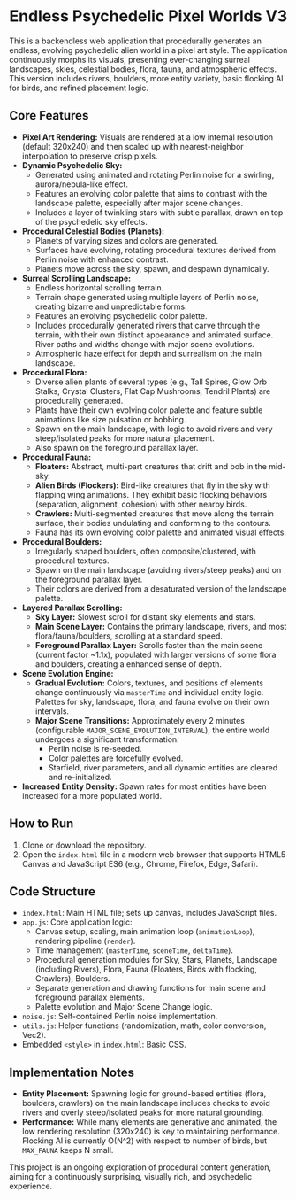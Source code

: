 # Endless Psychedelic Pixel Worlds V3

This is a backendless web application that procedurally generates an endless, evolving psychedelic alien world in a pixel art style. The application continuously morphs its visuals, presenting ever-changing surreal landscapes, skies, celestial bodies, flora, fauna, and atmospheric effects. This version includes rivers, boulders, more entity variety, basic flocking AI for birds, and refined placement logic.

## Core Features

*   **Pixel Art Rendering:** Visuals are rendered at a low internal resolution (default 320x240) and then scaled up with nearest-neighbor interpolation to preserve crisp pixels.
*   **Dynamic Psychedelic Sky:**
    *   Generated using animated and rotating Perlin noise for a swirling, aurora/nebula-like effect.
    *   Features an evolving color palette that aims to contrast with the landscape palette, especially after major scene changes.
    *   Includes a layer of twinkling stars with subtle parallax, drawn on top of the psychedelic sky effects.
*   **Procedural Celestial Bodies (Planets):**
    *   Planets of varying sizes and colors are generated.
    *   Surfaces have evolving, rotating procedural textures derived from Perlin noise with enhanced contrast.
    *   Planets move across the sky, spawn, and despawn dynamically.
*   **Surreal Scrolling Landscape:**
    *   Endless horizontal scrolling terrain.
    *   Terrain shape generated using multiple layers of Perlin noise, creating bizarre and unpredictable forms.
    *   Features an evolving psychedelic color palette.
    *   Includes procedurally generated rivers that carve through the terrain, with their own distinct appearance and animated surface. River paths and widths change with major scene evolutions.
    *   Atmospheric haze effect for depth and surrealism on the main landscape.
*   **Procedural Flora:**
    *   Diverse alien plants of several types (e.g., Tall Spires, Glow Orb Stalks, Crystal Clusters, Flat Cap Mushrooms, Tendril Plants) are procedurally generated.
    *   Plants have their own evolving color palette and feature subtle animations like size pulsation or bobbing.
    *   Spawn on the main landscape, with logic to avoid rivers and very steep/isolated peaks for more natural placement.
    *   Also spawn on the foreground parallax layer.
*   **Procedural Fauna:**
    *   **Floaters:** Abstract, multi-part creatures that drift and bob in the mid-sky.
    *   **Alien Birds (Flockers):** Bird-like creatures that fly in the sky with flapping wing animations. They exhibit basic flocking behaviors (separation, alignment, cohesion) with other nearby birds.
    *   **Crawlers:** Multi-segmented creatures that move along the terrain surface, their bodies undulating and conforming to the contours.
    *   Fauna has its own evolving color palette and animated visual effects.
*   **Procedural Boulders:**
    *   Irregularly shaped boulders, often composite/clustered, with procedural textures.
    *   Spawn on the main landscape (avoiding rivers/steep peaks) and on the foreground parallax layer.
    *   Their colors are derived from a desaturated version of the landscape palette.
*   **Layered Parallax Scrolling:**
    *   **Sky Layer:** Slowest scroll for distant sky elements and stars.
    *   **Main Scene Layer:** Contains the primary landscape, rivers, and most flora/fauna/boulders, scrolling at a standard speed.
    *   **Foreground Parallax Layer:** Scrolls faster than the main scene (current factor ~1.1x), populated with larger versions of some flora and boulders, creating a enhanced sense of depth.
*   **Scene Evolution Engine:**
    *   **Gradual Evolution:** Colors, textures, and positions of elements change continuously via `masterTime` and individual entity logic. Palettes for sky, landscape, flora, and fauna evolve on their own intervals.
    *   **Major Scene Transitions:** Approximately every 2 minutes (configurable `MAJOR_SCENE_EVOLUTION_INTERVAL`), the entire world undergoes a significant transformation:
        *   Perlin noise is re-seeded.
        *   Color palettes are forcefully evolved.
        *   Starfield, river parameters, and all dynamic entities are cleared and re-initialized.
*   **Increased Entity Density:** Spawn rates for most entities have been increased for a more populated world.

## How to Run

1.  Clone or download the repository.
2.  Open the `index.html` file in a modern web browser that supports HTML5 Canvas and JavaScript ES6 (e.g., Chrome, Firefox, Edge, Safari).

## Code Structure

*   `index.html`: Main HTML file; sets up canvas, includes JavaScript files.
*   `app.js`: Core application logic:
    *   Canvas setup, scaling, main animation loop (`animationLoop`), rendering pipeline (`render`).
    *   Time management (`masterTime`, `sceneTime`, `deltaTime`).
    *   Procedural generation modules for Sky, Stars, Planets, Landscape (including Rivers), Flora, Fauna (Floaters, Birds with flocking, Crawlers), Boulders.
    *   Separate generation and drawing functions for main scene and foreground parallax elements.
    *   Palette evolution and Major Scene Change logic.
*   `noise.js`: Self-contained Perlin noise implementation.
*   `utils.js`: Helper functions (randomization, math, color conversion, Vec2).
*   Embedded `<style>` in `index.html`: Basic CSS.

## Implementation Notes

*   **Entity Placement:** Spawning logic for ground-based entities (flora, boulders, crawlers) on the main landscape includes checks to avoid rivers and overly steep/isolated peaks for more natural grounding.
*   **Performance:** While many elements are generative and animated, the low rendering resolution (320x240) is key to maintaining performance. Flocking AI is currently O(N^2) with respect to number of birds, but `MAX_FAUNA` keeps N small.

This project is an ongoing exploration of procedural content generation, aiming for a continuously surprising, visually rich, and psychedelic experience.
